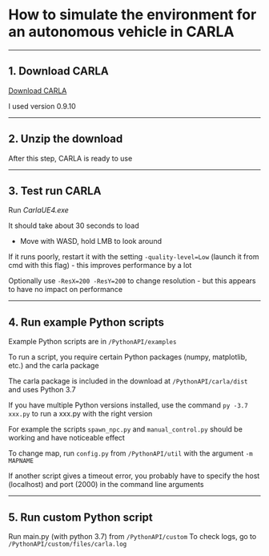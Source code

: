 # How to simulate the environment for an autonomous vehicle in CARLA

---

## 1. Download CARLA

[Download CARLA](https://github.com/carla-simulator/carla/blob/master/Docs/download.md)

I used version 0.9.10

---
## 2. Unzip the download

After this step, CARLA is ready to use

---
## 3. Test run CARLA

Run *CarlaUE4.exe*

It should take about 30 seconds to load

* Move with WASD, hold LMB to look around

If it runs poorly, restart it with the setting ``-quality-level=Low`` (launch it from cmd with this flag) - this improves performance by a lot

Optionally use ``-ResX=200 -ResY=200`` to change resolution - but this appears to have no impact on performance

---
## 4. Run example Python scripts

Example Python scripts are in ``/PythonAPI/examples``

To run a script, you require certain Python packages (numpy, matplotlib, etc.) and the carla package

The carla package is included in the download at ``/PythonAPI/carla/dist`` and uses Python 3.7

If you have multiple Python versions installed, use the command ``py -3.7 xxx.py`` to run a xxx.py with the right version

For example the scripts ``spawn_npc.py`` and ``manual_control.py`` should be working and have noticeable effect

To change map, run ``config.py`` from ``/PythonAPI/util`` with the argument ``-m MAPNAME``

If another script gives a timeout error, you probably have to specify the host (localhost) and port (2000) in the command line arguments

---
## 5. Run custom Python script
Run main.py (with python 3.7) from ``/PythonAPI/custom``
To check logs, go to ``/PythonAPI/custom/files/carla.log``
